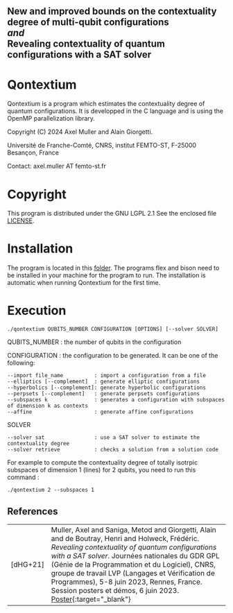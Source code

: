 ## New and improved bounds on the contextuality degree of multi-qubit configurations <br> _and_ <br> Revealing contextuality of quantum configurations with a SAT solver

Qontextium
==========

Qontextium is a program which estimates the contextuality degree 
of quantum configurations. It is developped in the C language and is 
using the OpenMP parallelization library.

Copyright (C) 2024 Axel Muller and Alain Giorgetti.

Université de Franche-Comté, CNRS, institut FEMTO-ST, F-25000 Besançon, France

Contact: axel.muller AT femto-st.fr

Copyright
=========

This program is distributed under the GNU LGPL 2.1 See the enclosed file [LICENSE](./LICENSE).

Installation
============

The program is located in this [folder](https://github.com/quantcert/quantcert.github.io/tree/master/contextualityDegree).
The programs flex and bison need to be installed in your machine for the program to run.
The installation is automatic when running Qontextium for the first time.

Execution
=========


    ./qontextium QUBITS_NUMBER CONFIGURATION [OPTIONS] [--solver SOLVER]

QUBITS_NUMBER                   : the number of qubits in the configuration

CONFIGURATION                   : the configuration to be generated. It can be one of the following:

    --import file_name          : import a configuration from a file
    --elliptics [--complement]  : generate elliptic configurations
    --hyperbolics [--complement]: generate hyperbolic configurations
    --perpsets [--complement]   : generate perpsets configurations
    --subspaces k               : generates a configuration with subspaces of dimension k as contexts
    --affine                    : generate affine configurations

SOLVER

    --solver sat                : use a SAT solver to estimate the contextuality degree
    --solver retrieve           : checks a solution from a solution code

For example to compute the contextuality degree of totally isotrpic subspaces of dimension 1 
(lines) for 2 qubits, you need to run this command :

    ./qontextium 2 --subspaces 1


## References

|                         |                                                    |
|-------------------------|----------------------------------------------------|
|<a id="dHG21"/>[dHG+21]|Muller, Axel and Saniga, Metod and Giorgetti, Alain and de Boutray, Henri and Holweck, Frédéric. *Revealing contextuality of quantum configurations with a SAT solver*. Journées nationales du GDR GPL (Génie de la Programmation et du Logiciel), CNRS, groupe de travail LVP (Langages et Vérification de Programmes), 5-8 juin 2023, Rennes, France. Session posters et démos, 6 juin 2023. [Poster](23poster.pdf){:target="_blank"}|
